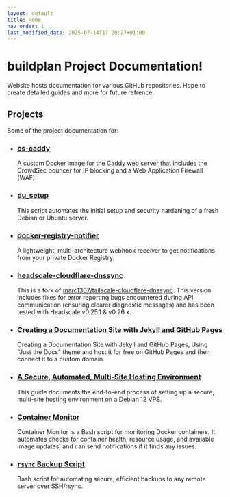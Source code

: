 ```yaml
---
layout: default
title: Home
nav_order: 1
last_modified_date: 2025-07-14T17:20:27+01:00
---
```


# **buildplan Project Documentation!**

Website hosts documentation for various GitHub repositories. Hope to create detailed guides and more for future refrence.

## **Projects**

Some of the project documentation for:

* ### [**cs-caddy**](./cs-caddy/getting-started.md)
    A custom Docker image for the Caddy web server that includes the CrowdSec bouncer for IP blocking and a Web Application Firewall (WAF).

* ### [**du_setup**](./du_setup/getting-started.md)
    This script automates the initial setup and security hardening of a fresh Debian or Ubuntu server.

* ### [**docker-registry-notifier**](./docker-registry-notifier/getting-started.md)
    A lightweight, multi-architecture webhook receiver to get notifications from your private Docker Registry.

* ### [**headscale-cloudflare-dnssync**](./headscale-cloudflare-dnssync/getting-started.md)
    This is a fork of [marc1307/tailscale-cloudflare-dnssync](https://github.com/marc1307/tailscale-cloudflare-dnssync).
    This version includes fixes for error reporting bugs encountered during API communication (ensuring clearer diagnostic messages) and has been tested with Headscale v0.25.1 & v0.26.x.

* ### [**Creating a Documentation Site with Jekyll and GitHub Pages**](./docs-jekyll-site/getting-started.md)
    Creating a Documentation Site with Jekyll and GitHub Pages, Using "Just the Docs" theme and host it for free on GitHub Pages and then connect it to a custom domain.

* ### [**A Secure, Automated, Multi-Site Hosting Environment**](./nginx-multi-site-hosting/getting-started.md)
    This guide documents the end-to-end process of setting up a secure, multi-site hosting environment on a Debian 12 VPS.

* ### [**Container Monitor**](./container-monitor/getting-started.md)
    Container Monitor is a Bash script for monitoring Docker containers. It automates checks for container health, resource usage, and available image updates, and can send notifications if it finds any issues.

* ### [**`rsync` Backup Script**](./rsync-backup-script/getting-started.md)
    Bash script for automating secure, efficient backups to any remote server over SSH/rsync.
